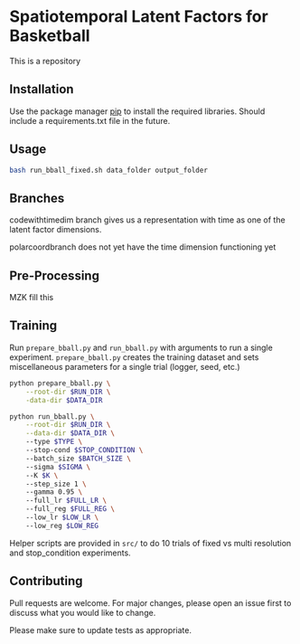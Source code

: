 
# Spatiotemporal Latent Factors for Basketball

This is a repository 
## Installation

Use the package manager [pip](https://pip.pypa.io/en/stable/) to install the required libraries. Should include a requirements.txt file in the future.

## Usage

```bash
bash run_bball_fixed.sh data_folder output_folder
```

## Branches 

codewithtimedim branch gives us a representation with time as one of the latent factor dimensions. 

polarcoordbranch does not yet have the time dimension functioning yet 

## Pre-Processing

MZK fill this

## Training
Run `prepare_bball.py` and `run_bball.py` with arguments to run a single experiment. `prepare_bball.py` creates the training dataset and sets miscellaneous parameters for a single trial (logger, seed, etc.)
```bash
python prepare_bball.py \
    --root-dir $RUN_DIR \
    -data-dir $DATA_DIR

python run_bball.py \
    --root-dir $RUN_DIR \
    --data-dir $DATA_DIR \ 
    --type $TYPE \ 
    --stop-cond $STOP_CONDITION \ 
    --batch_size $BATCH_SIZE \ 
    --sigma $SIGMA \ 
    --K $K \ 
    --step_size 1 \ 
    --gamma 0.95 \ 
    --full_lr $FULL_LR \ 
    --full_reg $FULL_REG \ 
    --low_lr $LOW_LR \ 
    --low_reg $LOW_REG
```

Helper scripts are provided in `src/` to do 10 trials of fixed vs multi resolution and stop_condition experiments.



## Contributing
Pull requests are welcome. For major changes, please open an issue first to discuss what you would like to change.

Please make sure to update tests as appropriate.
